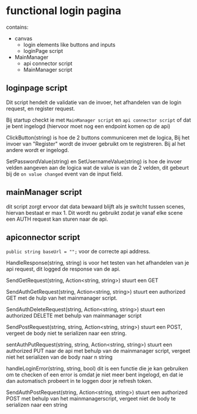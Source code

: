 # functional login pagina

contains:
- canvas
	- login elements like buttons and inputs
	- loginPage script
- MainManager
	- api connector script
	- MainManager script
	
## loginpage script

Dit script hendelt de validatie van de invoer, het afhandelen van de login request, en register request.

Bij startup checkt ie met `MainManager script` en `api connector script` of dat je bent ingelogd (hiervoor moet nog een endpoint komen op de api)

ClickButton(string) is hoe de 2 buttons communiceren met de logica, Bij het invoer van "Register" wordt de invoer gebruikt om te registreren. Bij al het andere wordt er ingelogd.

SetPasswordValue(string) en SetUsernameValue(string) is hoe de invoer velden aangeven aan de logica wat de value is van de 2 velden, dit gebeurt bij de `on value changed` event van de input field.

## mainManager script

dit script zorgt ervoor dat data bewaard blijft als je switcht tussen scenes, hiervan bestaat er max 1. Dit wordt nu gebruikt zodat je vanaf elke scene een AUTH request kan sturen naar de api.

## apiconnector script

`public string baseUrl = "";` voor de correcte api address.

HandleResponse(string, string) is voor het testen van het afhandelen van je api request, dit logged de response van de api.

SendGetRequest(string, Action<string, string>) stuurt een GET

SendAuthGetRequest(string, Action<string, string>) stuurt een authorized GET met de hulp van het mainmanager script.

SendAuthDeleteRequest(string, Action<string, string>) stuurt een authorized DELETE met behulp van mainmanager script

SendPostRequest(string, string, Action<string, string>) stuurt een POST, vergeet de body niet te serializen naar een string.

sentAuthPutRequest(string, string, Action<string, string>) stuurt een authorized PUT naar de api met behulp van de mainmanager script, vergeet niet het serializen van de body naar n string

handleLoginError(string, string, bool) dit is een functie die je kan gebruiken om te checken of een error is omdat je niet meer bent ingelogd, en dat ie dan automatisch probeert in te loggen door je refresh token. 

SendAuthPostRequest(string, Action<string, string>) stuurt een authorized POST met behulp van het mainmanagerscript, vergeet niet de body te serializen naar een string

 